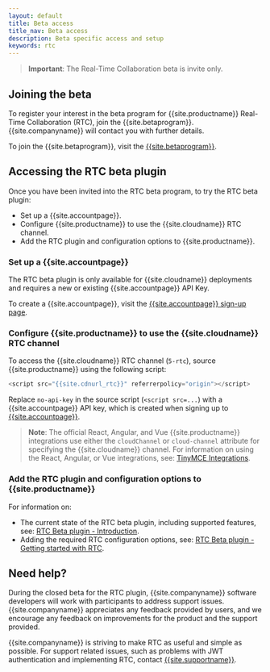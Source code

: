 ```yaml
---
layout: default
title: Beta access
title_nav: Beta access
description: Beta specific access and setup
keywords: rtc
---
```


> **Important**: The Real-Time Collaboration beta is invite only.

## Joining the beta

To register your interest in the beta program for {{site.productname}} Real-Time Collaboration (RTC), join the {{site.betaprogram}}. {{site.companyname}} will contact you with further details.

To join the {{site.betaprogram}}, visit the [{{site.betaprogram}}]({{site.betaprogramurl}}).


## Accessing the RTC beta plugin

Once you have been invited into the RTC beta program, to try the RTC beta plugin:

* Set up a {{site.accountpage}}.
* Configure {{site.productname}} to use the {{site.cloudname}} RTC channel.
* Add the RTC plugin and configuration options to {{site.productname}}.

### Set up a {{site.accountpage}}

The RTC beta plugin is only available for {{site.cloudname}} deployments and requires a new or existing {{site.accountpage}} API Key.

To create a {{site.accountpage}}, visit the [{{site.accountpage}} sign-up page]({{site.accountsignup}}).

### Configure {{site.productname}} to use the {{site.cloudname}} RTC channel

To access the {{site.cloudname}} RTC channel (`5-rtc`), source {{site.productname}} using the following script:

```js
<script src="{{site.cdnurl_rtc}}" referrerpolicy="origin"></script>
```

Replace `no-api-key` in the source script (`<script src=...`) with a {{site.accountpage}} API key, which is created when signing up to [{{site.accountpage}}]({{site.accountsignup}}).

> **Note**: The official React, Angular, and Vue {{site.productname}} integrations use either the `cloudChannel` or `cloud-channel` attribute for specifying the {{site.cloudname}} channel. For information on using the React, Angular, or Vue integrations, see: [TinyMCE Integrations]({{site.baseurl}}/integrations/).

### Add the RTC plugin and configuration options to {{site.productname}}

For information on:

* The current state of the RTC beta plugin, including supported features, see: [RTC Beta plugin - Introduction]({{site.baseurl}}/rtc/introduction/).
* Adding the required RTC configuration options, see: [RTC Beta plugin - Getting started with RTC]({{site.baseurl}}/rtc/getting-started/).

## Need help?

During the closed beta for the RTC plugin, {{site.companyname}} software developers will work with participants to address support issues. {{site.companyname}} appreciates any feedback provided by users, and we encourage any feedback on improvements for the product and the support provided.

{{site.companyname}} is striving to make RTC as useful and simple as possible. For support related issues, such as problems with JWT authentication and implementing RTC, contact [{{site.supportname}}]({{site.supporturl}}).
